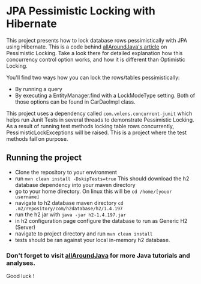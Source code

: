 # JPA Pessimistic Locking with Hibernate

This project presents how to lock database rows pessimistically with JPA using Hibernate.
This is a code behind [allAroundJava's article](https://allaroundjava.com/pessimistic-locking-hibernate/ ) on Pessimistic Locking. 
Take a look there for detailed explanation how this concurrency control option works, and how it is different than Optimistic Locking.

You'll find two ways how you can lock the rows/tables pessimistically: 
* By running a query
* By executing a EntityManager.find with a LockModeType setting.
Both of those options can be found in CarDaoImpl class. 

This project uses a dependency called `com.vmlens.concurrent-junit` which helps run Junit Tests in several threads to demonstrate Pessimistic Locking. 
As a result of running test methods locking table rows concurrently, PessimisticLockExceptions will be raised. 
This is a project where the test methods fail on purpose.

## Running the project
* Clone the repository to your environment
* run ```mvn clean install -DskipTests=true``` This should download the h2 database dependency into your maven directory
* go to your home directory. On linux this will be ```cd /home/[youor username]```
* navigate to h2 database maven directory ```cd .m2/repository/com/h2database/h2/1.4.197```
* run the h2 jar with ```java -jar h2-1.4.197.jar```
* in h2 configuration page configure the database to run as Generic H2 (Server)
* navigate to project directory and run ```mvn clean install```
* tests should be ran against your local in-memory h2 database.

### Don't forget to visit [allAroundJava](https://allaroundjava.com/) for more Java tutorials and analyses. 

Good luck !
